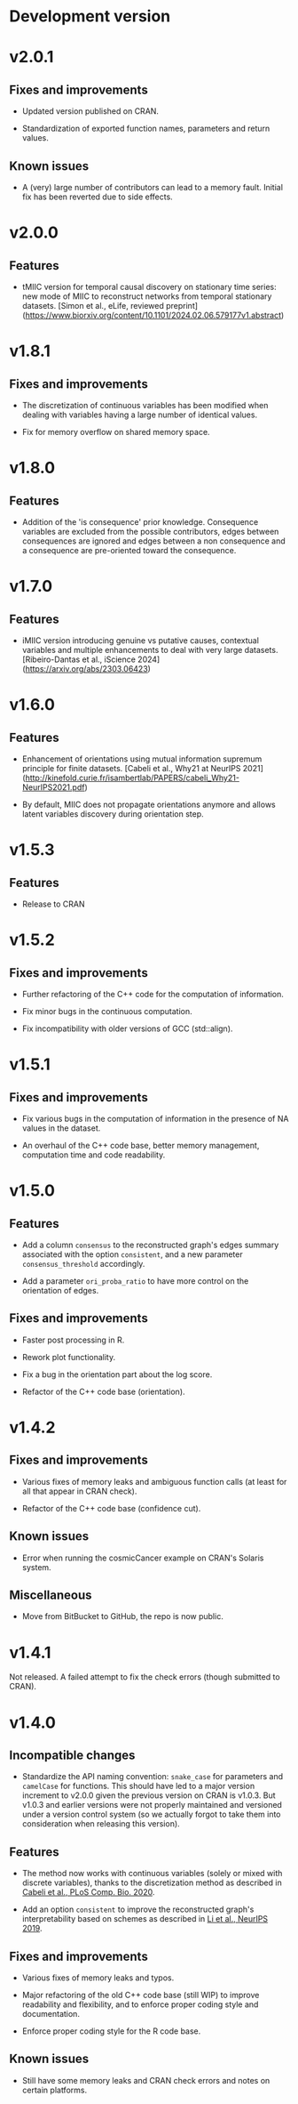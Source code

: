 # Development version

# v2.0.1

## Fixes and improvements

- Updated version published on CRAN.

- Standardization of exported function names, parameters and return values.

## Known issues

- A (very) large number of contributors can lead to a memory fault.
  Initial fix has been reverted due to side effects.
  
# v2.0.0

## Features

- tMIIC version for temporal causal discovery on stationary time series: 
  new mode of MIIC to reconstruct networks from temporal stationary datasets.
  [Simon et al., eLife, reviewed preprint]
  (https://www.biorxiv.org/content/10.1101/2024.02.06.579177v1.abstract)

# v1.8.1

## Fixes and improvements

- The discretization of continuous variables has been modified when dealing 
  with variables having a large number of identical values.
  
- Fix for memory overflow on shared memory space.

# v1.8.0

## Features

- Addition of the 'is consequence' prior knowledge. Consequence variables are 
  excluded from the possible contributors, edges between consequences are 
  ignored and edges between a non consequence and a consequence are pre-oriented 
  toward the consequence.

# v1.7.0

## Features

- iMIIC version introducing genuine vs putative causes, contextual variables
  and multiple enhancements to deal with very large datasets.
  [Ribeiro-Dantas et al., iScience 2024]
  (https://arxiv.org/abs/2303.06423)
  
# v1.6.0

## Features

- Enhancement of orientations using mutual information supremum principle for 
  finite datasets.
  [Cabeli et al., Why21 at NeurIPS 2021]
  (http://kinefold.curie.fr/isambertlab/PAPERS/cabeli_Why21-NeurIPS2021.pdf)

- By default, MIIC does not propagate orientations anymore
  and allows latent variables discovery during orientation step. 

# v1.5.3

## Features

- Release to CRAN

# v1.5.2

## Fixes and improvements
- Further refactoring of the C++ code for the computation of information.

- Fix minor bugs in the continuous computation.

- Fix incompatibility with older versions of GCC (std::align).

# v1.5.1

## Fixes and improvements
- Fix various bugs in the computation of information in the presence of NA
  values in the dataset.

- An overhaul of the C++ code base, better memory management, computation time
  and code readability.

# v1.5.0

## Features
- Add a column `consensus` to the reconstructed graph's edges summary associated
  with the option `consistent`, and a new parameter `consensus_threshold`
  accordingly.

- Add a parameter `ori_proba_ratio` to have more control on the orientation of
  edges.

## Fixes and improvements
- Faster post processing in R.

- Rework plot functionality.

- Fix a bug in the orientation part about the log score.

- Refactor of the C++ code base (orientation).

# v1.4.2

## Fixes and improvements
- Various fixes of memory leaks and ambiguous function calls (at least for all
  that appear in CRAN check).

- Refactor of the C++ code base (confidence cut).

## Known issues
- Error when running the cosmicCancer example on CRAN's Solaris system.

## Miscellaneous
- Move from BitBucket to GitHub, the repo is now public.

# v1.4.1

Not released. A failed attempt to fix the check errors (though submitted to
CRAN).

# v1.4.0

## Incompatible changes
- Standardize the API naming convention: `snake_case` for parameters and
  `camelCase` for functions. This should have led to a major version increment to
  v2.0.0 given the previous version on CRAN is v1.0.3. But v1.0.3 and earlier
  versions were not properly maintained and versioned under a version control
  system (so we actually forgot to take them into consideration when releasing
  this version).

## Features
- The method now works with continuous variables (solely or mixed with discrete
  variables), thanks to the discretization method as described in
  [Cabeli et al., PLoS Comp. Bio. 2020](https://doi.org/10.1371/journal.pcbi.1007866).

- Add an option `consistent` to improve the reconstructed graph's
  interpretability based on schemes as described in
  [Li et al., NeurIPS 2019](https://papers.nips.cc/paper/9573-constraint-based-causal-structure-learning-with-consistent-separating-sets).

## Fixes and improvements
- Various fixes of memory leaks and typos.

- Major refactoring of the old C++ code base (still WIP) to improve readability
  and flexibility, and to enforce proper coding style and documentation.

- Enforce proper coding style for the R code base.

## Known issues
- Still have some memory leaks and CRAN check errors and notes on certain
  platforms.
